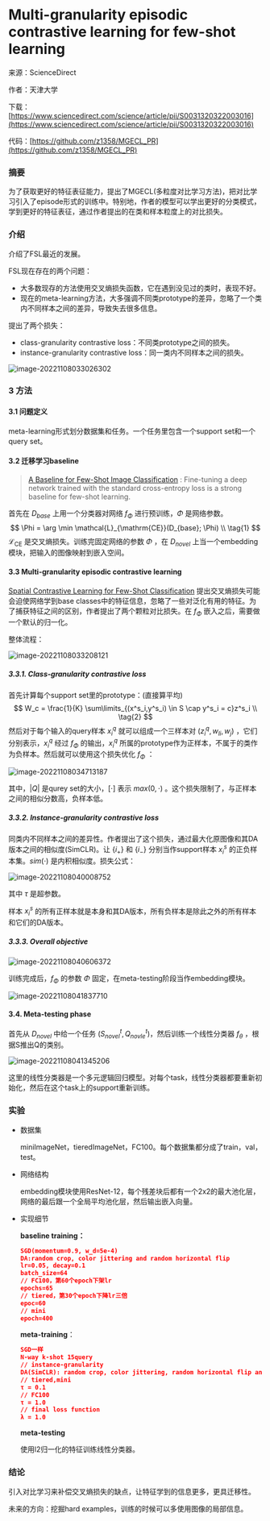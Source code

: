 # Multi-granularity episodic contrastive learning for few-shot learning

来源：ScienceDirect

作者：天津大学

下载：[https://www.sciencedirect.com/science/article/pii/S0031320322003016](https://www.sciencedirect.com/science/article/pii/S0031320322003016)

代码：[https://github.com/z1358/MGECL_PR](https://github.com/z1358/MGECL_PR)



### 摘要

为了获取更好的特征表征能力，提出了MGECL(多粒度对比学习方法)，把对比学习引入了episode形式的训练中。特别地，作者的模型可以学出更好的分类模式，学到更好的特征表征，通过作者提出的在类和样本粒度上的对比损失。

### 介绍

介绍了FSL最近的发展。

FSL现在存在的两个问题：

- 大多数现存的方法使用交叉熵损失函数，它在遇到没见过的类时，表现不好。
- 现在的meta-learning方法，大多强调不同类prototype的差异，忽略了一个类内不同样本之间的差异，导致失去很多信息。

提出了两个损失：

- class-granularity contrastive loss：不同类prototype之间的损失。
- instance-granularity contrastive loss：同一类内不同样本之间的损失。

![image-20221108033026302](./pic/image-20221108033026302.png)

### 3 方法

#### 3.1 问题定义

meta-learning形式划分数据集和任务。一个任务里包含一个support set和一个query set。

#### 3.2 迁移学习baseline

> [A Baseline for Few-Shot Image Classification](https://arxiv.org/abs/1909.02729v5) : Fine-tuning a deep network trained with the standard cross-entropy loss is a strong baseline for few-shot learning.

首先在 $D_{base}$ 上用一个分类器对网络 $f_{\Phi}$ 进行预训练，$\Phi$ 是网络参数。
$$
\Phi = \arg \min \mathcal{L}_{\mathrm{CE}}(D_{base}; \Phi) \\
\tag{1}
$$
$\mathcal{L}_{\mathrm{CE}}$ 是交叉熵损失。训练完固定网络的参数 $\Phi$ ，在 $D_{novel}$ 上当一个embedding模块，把输入的图像映射到嵌入空间。



#### 3.3 Multi-granularity episodic contrastive learning

[Spatial Contrastive Learning for Few-Shot Classification](https://arxiv.org/abs/2012.13831) 提出交叉熵损失可能会迫使网络学到base classes中的特征信息，忽略了一些对泛化有用的特征。为了捕获特征之间的区别，作者提出了两个颗粒对比损失。在 $f_{\Phi}$ 嵌入之后，需要做一个默认的归一化。

整体流程：

![image-20221108033208121](./pic/image-20221108033208121.png)

##### 3.3.1. Class-granularity contrastive loss

首先计算每个support set里的prototype：(直接算平均)
$$
W_c = \frac{1}{K} \sum\limits_{(x^s_i,y^s_i) \in S \cap y^s_i = c}z^s_i \\
\tag{2}
$$
然后对于每个输入的query样本 $x^q_i$ 就可以组成一个三样本对 $(z^q_i, w_{li}, w_j)$ ，它们分别表示，$x^q_i$ 经过 $f_{\Phi}$ 的输出，$x^q_i$ 所属的prototype作为正样本，不属于的类作为负样本。然后就可以使用这个损失优化 $f_{\Phi}$ ：

![image-20221108034713187](pic/image-20221108034713187.png)

其中，$|Q|$ 是qurey set的大小，$[\cdot]$ 表示 $max(0, \cdot)$ 。这个损失限制了，与正样本之间的相似分数高，负样本低。

##### 3.3.2. Instance-granularity contrastive loss

同类内不同样本之间的差异性。作者提出了这个损失，通过最大化原图像和其DA版本之间的相似度(SimCLR)。让 $\{i_+\}$ 和 $\{i_-\}$ 分别当作support样本 $x^s_i$ 的正负样本集。$sim(\cdot)$ 是内积相似度。损失公式：

![image-20221108040008752](pic/image-20221108040008752.png)

其中 $\tau$ 是超参数。

样本 $x^s_i$ 的所有正样本就是本身和其DA版本，所有负样本是除此之外的所有样本和它们的DA版本。 

##### 3.3.3. Overall objective

![image-20221108040606372](pic/image-20221108040606372.png)

训练完成后，$f_{\Phi}$ 的参数 $\Phi$ 固定，在meta-testing阶段当作embedding模块。

![image-20221108041837710](pic/image-20221108041837710.png)

#### 3.4. Meta-testing phase

首先从 $D_{novel}$ 中给一个任务 $(S^t_{novel}, Q^t_{novle})$，然后训练一个线性分类器 $f_{\theta}$ ，根据S推出Q的类别。

![image-20221108041345206](pic/image-20221108041345206.png)

这里的线性分类器是一个多元逻辑回归模型。对每个task，线性分类器都要重新初始化，然后在这个task上的support重新训练。

### 实验

- 数据集

  miniImageNet，tieredImageNet，FC100。每个数据集都分成了train，val，test。

- 网络结构

  embedding模块使用ResNet-12，每个残差块后都有一个2x2的最大池化层，网络的最后跟一个全局平均池化层，然后输出嵌入向量。

- 实现细节

  **baseline training：**

  ```json
  SGD(momentum=0.9, w_d=5e-4)
  DA:random crop, color jittering and random horizontal flip
  lr=0.05, decay=0.1
  batch_size=64
  // FC100，第60个epoch下架lr
  epochs=65
  // tiered，第30个epoch下降lr三倍
  epoc=60
  // mini
  epoch=400
  ```

  **meta-training**：

  ```json
  SGD一样
  N-way k-shot 15query
  // instance-granularity
  DA(SimCLR): random crop, color jittering, random horizontal flip and random grayscale conversion
  // tiered,mini
  τ = 0.1
  // FC100
  τ = 1.0
  // final loss function
  λ = 1.0
  ```

  **meta-testing**

  使用l2归一化的特征训练线性分类器。

###  结论

引入对比学习来补偿交叉熵损失的缺点，让特征学到的信息更多，更具迁移性。

未来的方向：挖掘hard examples，训练的时候可以多使用图像的局部信息。